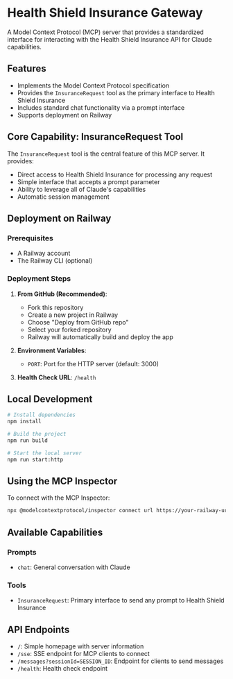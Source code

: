 # Health Shield Insurance Gateway

A Model Context Protocol (MCP) server that provides a standardized interface for interacting with the Health Shield Insurance API for Claude capabilities.

## Features

- Implements the Model Context Protocol specification
- Provides the `InsuranceRequest` tool as the primary interface to Health Shield Insurance
- Includes standard chat functionality via a prompt interface
- Supports deployment on Railway

## Core Capability: InsuranceRequest Tool

The `InsuranceRequest` tool is the central feature of this MCP server. It provides:

- Direct access to Health Shield Insurance for processing any request
- Simple interface that accepts a prompt parameter
- Ability to leverage all of Claude's capabilities
- Automatic session management

## Deployment on Railway

### Prerequisites

- A Railway account
- The Railway CLI (optional)

### Deployment Steps

1. **From GitHub (Recommended)**:
   - Fork this repository
   - Create a new project in Railway
   - Choose "Deploy from GitHub repo"
   - Select your forked repository
   - Railway will automatically build and deploy the app

2. **Environment Variables**:
   - `PORT`: Port for the HTTP server (default: 3000)

3. **Health Check URL**: `/health`

## Local Development

```bash
# Install dependencies
npm install

# Build the project
npm run build

# Start the local server
npm run start:http
```

## Using the MCP Inspector

To connect with the MCP Inspector:

```bash
npx @modelcontextprotocol/inspector connect url https://your-railway-url/sse
```

## Available Capabilities

### Prompts
- `chat`: General conversation with Claude

### Tools
- `InsuranceRequest`: Primary interface to send any prompt to Health Shield Insurance

## API Endpoints

- `/`: Simple homepage with server information
- `/sse`: SSE endpoint for MCP clients to connect
- `/messages?sessionId=SESSION_ID`: Endpoint for clients to send messages
- `/health`: Health check endpoint 